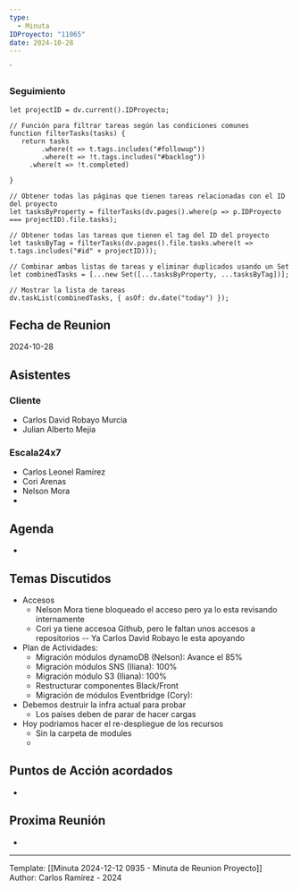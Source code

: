 ```yaml
---
type:
  - Minuta
IDProyecto: "11065"
date: 2024-10-28
---
```

`

### Seguimiento

```dataviewjs
let projectID = dv.current().IDProyecto;

// Función para filtrar tareas según las condiciones comunes
function filterTasks(tasks) {
   return tasks
        .where(t => t.tags.includes("#followup"))
        .where(t => !t.tags.includes("#backlog"))
     .where(t => !t.completed)
        
}

// Obtener todas las páginas que tienen tareas relacionadas con el ID del proyecto
let tasksByProperty = filterTasks(dv.pages().where(p => p.IDProyecto === projectID).file.tasks);

// Obtener todas las tareas que tienen el tag del ID del proyecto
let tasksByTag = filterTasks(dv.pages().file.tasks.where(t => t.tags.includes("#id" + projectID)));

// Combinar ambas listas de tareas y eliminar duplicados usando un Set
let combinedTasks = [...new Set([...tasksByProperty, ...tasksByTag])];

// Mostrar la lista de tareas
dv.taskList(combinedTasks, { asOf: dv.date("today") });
 ```
## Fecha de Reunion
2024-10-28

## Asistentes

### Cliente
* Carlos David Robayo Murcia
* Julian Alberto Mejia
### Escala24x7
- Carlos Leonel Ramírez
-  Cori Arenas
- Nelson Mora
- 

## Agenda
* 
## Temas Discutidos
*  Accesos
	* Nelson Mora tiene bloqueado el acceso pero ya lo esta revisando internamente
	* Cori ya tiene accesoa Github, pero le faltan unos accesos a repositorios -- Ya Carlos David Robayo le esta apoyando
* Plan de Actividades:
	* Migración módulos dynamoDB (Nelson): Avance el 85% 
	* Migración módulos SNS (Iliana):  100%
	* Migración módulo S3 (Iliana): 100%
	* Restructurar componentes Black/Front
	* Migración de módulos Eventbridge (Cory): 
* Debemos destruir la infra actual para probar
	* Los países deben de parar de hacer cargas
* Hoy podriamos hacer el re-despliegue de los recursos
	* Sin la carpeta de modules
	* 

## Puntos de Acción acordados
- 

## Proxima Reunión
*   

---
Template: [[Minuta 2024-12-12 0935 - Minuta de Reunion Proyecto]]
Author: Carlos Ramírez - 2024
